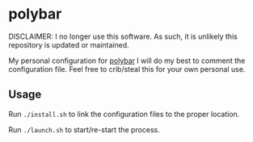 # polybar

DISCLAIMER: I no longer use this software. As such, it is unlikely this repository is updated or maintained.

My personal configuration for [polybar](https://polybar.github.io/)
I will do my best to comment the configuration file. Feel free to crib/steal this for your own personal use.

## Usage

Run `./install.sh` to link the configuration files to the proper location.

Run `./launch.sh` to start/re-start the process.
